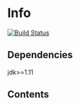 # Info

[![Build Status](https://travis-ci.org/aak1247/scrum_assignments.svg?branch=master)](https://travis-ci.org/aak1247/scrum_assignments#)

## Dependencies

jdk>=1.11

## Contents

